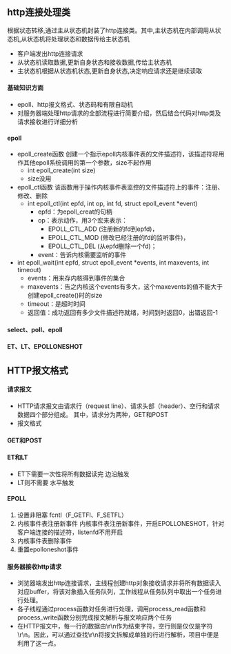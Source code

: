 ## http连接处理类

根据状态转移,通过主从状态机封装了http连接类。其中,主状态机在内部调用从状态机,从状态机将处理状态和数据传给主状态机

* 客户端发出http连接请求
* 从状态机读取数据,更新自身状态和接收数据,传给主状态机
* 主状态机根据从状态机状态,更新自身状态,决定响应请求还是继续读取

#### 基础知识方面
* epoll、http报文格式、状态码和有限自动机
* 对服务器端处理http请求的全部流程进行简要介绍，然后结合代码对http类及请求接收进行详细分析

#### epoll
* epoll_create函数  创建一个指示epoll内核事件表的文件描述符，该描述符将用作其他epoll系统调用的第一个参数，size不起作用
  * int epoll_create(int size)
  * size没用
* epoll_ctl函数  该函数用于操作内核事件表监控的文件描述符上的事件：注册、修改、删除
  * int epoll_ctl(int epfd, int op, int fd, struct epoll_event *event)
    * epfd：为epoll_creat的句柄
    * op：表示动作，用3个宏来表示：
      * EPOLL_CTL_ADD (注册新的fd到epfd)，
      * EPOLL_CTL_MOD (修改已经注册的fd的监听事件)，
      * EPOLL_CTL_DEL (从epfd删除一个fd)；
    * event：告诉内核需要监听的事件
* int epoll_wait(int epfd, struct epoll_event *events, int maxevents, int timeout)
  * events：用来存内核得到事件的集合
  * maxevents：告之内核这个events有多大，这个maxevents的值不能大于创建epoll_create()时的size
  * timeout：是超时时间
  * 返回值：成功返回有多少文件描述符就绪，时间到时返回0，出错返回-1
#### select、poll、epoll
#### ET、LT、EPOLLONESHOT
## HTTP报文格式
#### 请求报文
* HTTP请求报文由请求行（request line）、请求头部（header）、空行和请求数据四个部分组成。
其中，请求分为两种，GET和POST
* 报文格式

#### GET和POST

#### ET和LT
* ET下需要一次性将所有数据读完  边沿触发
* LT则不需要  水平触发

#### EPOLL
1. 设置非阻塞 fcntl（F_GETFl、F_SETFL）
2. 内核事件表注册新事件    内核事件表注册新事件，开启EPOLLONESHOT，针对客户端连接的描述符，listenfd不用开启
3. 内核事件表删除事件
4. 重置epolloneshot事件

#### 服务器接收http请求
* 浏览器端发出http连接请求，主线程创建http对象接收请求并将所有数据读入对应buffer，将该对象插入任务队列，工作线程从任务队列中取出一个任务进行处理。
* 各子线程通过process函数对任务进行处理，调用process_read函数和process_write函数分别完成报文解析与报文响应两个任务
* 在HTTP报文中，每一行的数据由\r\n作为结束字符，空行则是仅仅是字符\r\n。因此，可以通过查找\r\n将报文拆解成单独的行进行解析，项目中便是利用了这一点。
